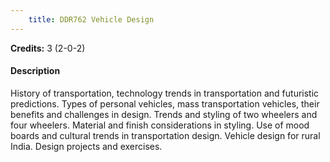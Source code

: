 ```yaml
---
    title: DDR762 Vehicle Design
---
```

**Credits:** 3 (2-0-2)



#### Description 
History of transportation, technology trends in transportation and futuristic predictions. Types of personal vehicles, mass transportation vehicles, their benefits and challenges in design. Trends and styling of two wheelers and four wheelers. Material and finish considerations in styling. Use of mood boards and cultural trends in transportation design. Vehicle design for rural India. Design projects and exercises.